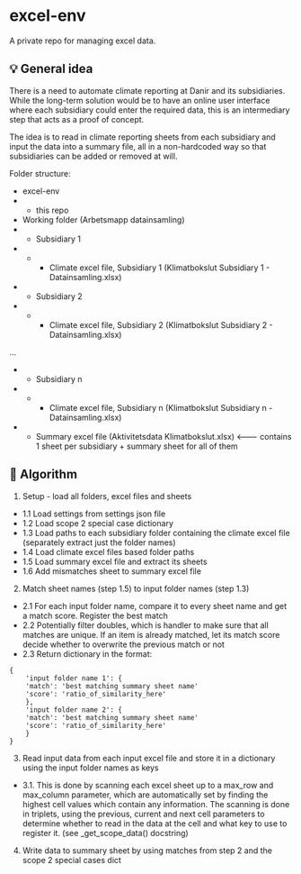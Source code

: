 # excel-env
A private repo for managing excel data.

## 💡 General idea
There is a need to automate climate reporting at Danir and its subsidiaries. While the long-term solution would be to have an online user interface where each subsidiary could enter the required data, this is an intermediary step that acts as a proof of concept.

The idea is to read in climate reporting sheets from each subsidiary and input the data into a summary file, all in a non-hardcoded way so that subsidiaries can be added or removed at will.

Folder structure:
- excel-env
- - this repo
- Working folder (Arbetsmapp datainsamling)
- - Subsidiary 1
- - - Climate excel file, Subsidiary 1 (Klimatbokslut Subsidiary 1 - Datainsamling.xlsx)
- - Subsidiary 2
- - - Climate excel file, Subsidiary 2 (Klimatbokslut Subsidiary 2 - Datainsamling.xlsx)

...

- - Subsidiary n
- - - Climate excel file, Subsidiary n (Klimatbokslut Subsidiary n - Datainsamling.xlsx)
- - Summary excel file (Aktivitetsdata Klimatbokslut.xlsx) <--- contains 1 sheet per subsidiary + summary sheet for all of them

## 🤖 Algorithm
1. Setup - load all folders, excel files and sheets
- 1.1 Load settings from settings json file
- 1.2 Load scope 2 special case dictionary
- 1.3 Load paths to each subsidiary folder containing the climate excel file (separately extract just the folder names)
- 1.4 Load climate excel files based folder paths
- 1.5 Load summary excel file and extract its sheets
- 1.6 Add mismatches sheet to summary excel file

2. Match sheet names (step 1.5) to input folder names (step 1.3)
- 2.1 For each input folder name, compare it to every sheet name and get a match score. Register the best match
- 2.2 Potentially filter doubles, which is handler to make sure that all matches are unique. If an item is already matched, let its match score decide whether to overwrite the previous match or not
- 2.3 Return dictionary in the format:

```
{
    'input folder name 1': {
    'match': 'best matching summary sheet name'
    'score': 'ratio_of_similarity_here'
    },
    'input folder name 2': {
    'match': 'best matching summary sheet name'
    'score': 'ratio_of_similarity_here'
    }
}
```

3. Read input data from each input excel file and store it in a dictionary using the input folder names as keys
- 3.1. This is done by scanning each excel sheet up to a max_row and max_column parameter, which are automatically set by finding the highest cell values which contain any information. The scanning is done in triplets, using the previous, current and next cell parameters to determine whether to read in the data at the cell and what key to use to register it. (see _get_scope_data() docstring)

4. Write data to summary sheet by using matches from step 2 and the scope 2 special cases dict

